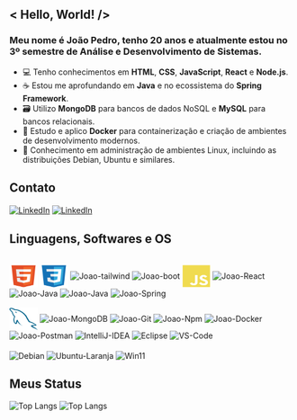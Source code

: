 ## < Hello, World! />

### Meu nome é João Pedro, tenho 20 anos e atualmente estou no 3º semestre de Análise e Desenvolvimento de Sistemas.

 
  - 💻 Tenho conhecimentos em **HTML**, **CSS**, **JavaScript**, **React** e **Node.js**.
  - ☕ Estou me aprofundando em **Java** e no ecossistema do **Spring Framework**.
  - 🗃️ Utilizo **MongoDB** para bancos de dados NoSQL e **MySQL** para bancos relacionais.
  - 🐳 Estudo e aplico **Docker** para containerização e criação de ambientes de desenvolvimento modernos.
  - 🐧 Conhecimento em administração de ambientes Linux, incluindo as distribuições Debian, Ubuntu e similares. 

## Contato

<div> 
  <a href = "mailto:joaopedroenv@gmail.com"><img align="center" alt="LinkedIn" height="40" width="40" src="https://img.icons8.com/?size=100&id=P7UIlhbpWzZm&format=png&color=000000"></a>
  <a href="https://www.linkedin.com/in/joaopedroos-" target="_blank"><img align="center" alt="LinkedIn" height="40" width="50" src="https://cdn.jsdelivr.net/gh/devicons/devicon@latest/icons/linkedin/linkedin-original.svg"></a> 
</div>

##  Linguagens, Softwares e OS
  <div style="display: inline_block"><br>
    <img align="center" alt="Joao-HTML" height="40" width="50" src="https://raw.githubusercontent.com/devicons/devicon/master/icons/html5/html5-original.svg">
    <img align="center" alt="Joao-CSS" height="40" width="50" src="https://raw.githubusercontent.com/devicons/devicon/master/icons/css3/css3-original.svg"> 
    <img align="center" alt="Joao-tailwind" height="40" width="50" src="https://cdn.jsdelivr.net/gh/devicons/devicon@latest/icons/tailwindcss/tailwindcss-original.svg">        
    <img align="center" alt="Joao-boot" height="40" width="50" src="https://cdn.jsdelivr.net/gh/devicons/devicon@latest/icons/bootstrap/bootstrap-original-wordmark.svg">   
    <img align="center" alt="Joao-JS" height="40" width="50" src="https://raw.githubusercontent.com/devicons/devicon/master/icons/javascript/javascript-plain.svg">
    <img align="center" alt="Joao-React" height="40" width="50" src="https://cdn.jsdelivr.net/gh/devicons/devicon@latest/icons/react/react-original.svg">
    <img align="center" alt="Joao-Java" height="40" width="50" src="https://cdn.jsdelivr.net/gh/devicons/devicon@latest/icons/java/java-plain-wordmark.svg"> 
    <img align="center" alt="Joao-Java" height="40" width="50" src="https://cdn.jsdelivr.net/gh/devicons/devicon@latest/icons/json/json-original.svg" >
    <img align="center" alt="Joao-Spring" height="40" width="50" src="https://cdn.jsdelivr.net/gh/devicons/devicon@latest/icons/spring/spring-original.svg"> <br><br>
    <img align="center" alt="Joao-MySQL" height="40" width="50" src="https://raw.githubusercontent.com/devicons/devicon/master/icons/mysql/mysql-original.svg"> 
    <img align="center" alt="Joao-MongoDB" height="40" width="50" src="https://cdn.jsdelivr.net/gh/devicons/devicon@latest/icons/mongodb/mongodb-original.svg">
    <img align="center" alt="Joao-Git" height="40" width="50" src="https://cdn.jsdelivr.net/gh/devicons/devicon@latest/icons/git/git-original.svg">
    <img align="center" alt="Joao-Npm" height="40" width="50" src="https://cdn.jsdelivr.net/gh/devicons/devicon@latest/icons/npm/npm-original-wordmark.svg">   
    <img align="center" alt="Joao-Docker" height="40" width="50" src="https://cdn.jsdelivr.net/gh/devicons/devicon@latest/icons/docker/docker-original.svg">
    <img align="center" alt="Joao-Postman" height="40" width="50" src="https://cdn.jsdelivr.net/gh/devicons/devicon@latest/icons/postman/postman-original.svg">
    <img align="center" alt="IntelliJ-IDEA" height="40" width="50" src="https://cdn.jsdelivr.net/gh/devicons/devicon@latest/icons/intellij/intellij-original.svg">
    <img align="center" alt="Eclipse" height="40" width="50" src="https://cdn.jsdelivr.net/gh/devicons/devicon@latest/icons/eclipse/eclipse-original.svg">
    <img align="center" alt="VS-Code" height="40" width="50" src="https://cdn.jsdelivr.net/gh/devicons/devicon@latest/icons/vscode/vscode-original.svg"><br><br>
    <img align="center" alt="Debian" height="40" width="50" src="https://cdn.jsdelivr.net/gh/devicons/devicon@latest/icons/debian/debian-original.svg">
    <img align="center" alt="Ubuntu-Laranja" height="40" width="50" src="https://cdn.jsdelivr.net/gh/devicons/devicon@latest/icons/ubuntu/ubuntu-original.svg">
    <img align="center" alt="Win11" height="50" width="60" src="https://cdn.jsdelivr.net/gh/devicons/devicon@latest/icons/windows11/windows11-original-wordmark.svg">
          
</div>

## Meus Status
![Top Langs](https://github-readme-stats.vercel.app/api?username=JoaoPedroos&show_icons=true&theme=dark) ![Top Langs](https://github-readme-stats.vercel.app/api/top-langs/?username=JoaoPedroos&layout=compact&langs_count=8&theme=dark)   



